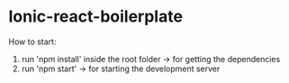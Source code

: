 # Ionic-react-boilerplate

How to start: 
1. run 'npm install' inside the root folder -> for getting the dependencies
2. run 'npm start' -> for starting the development server
